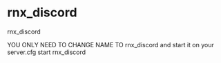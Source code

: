 # rnx_discord
rnx_discord



YOU ONLY NEED TO CHANGE NAME TO rnx_discord and start it on your server.cfg
start rnx_discord
